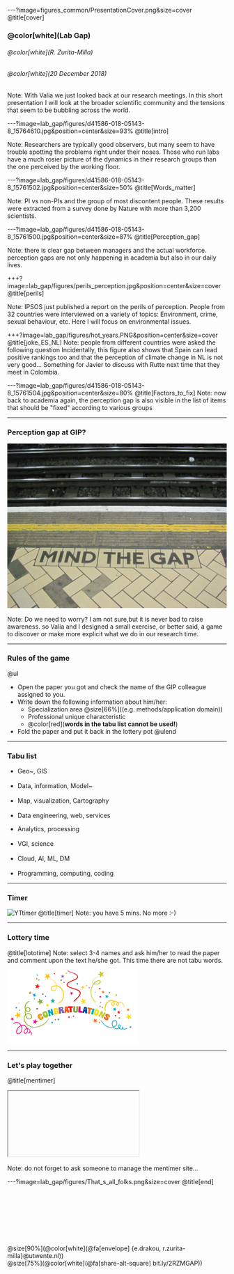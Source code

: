 ---?image=figures_common/PresentationCover.png&size=cover
@title[cover]
### @color[white](Lab Gap)
###### @color[white](R. Zurita-Milla)
###### @color[white](20 December 2018) 

Note: With Valia we just looked back at our research meetings. In this short presentation I will look at the broader scientific community and the tensions that seem to be bubbling across the world.


---?image=lab_gap/figures/d41586-018-05143-8_15764610.jpg&position=center&size=93%
@title[intro]

Note: Researchers are typically good observers, but many seem to have trouble spotting the problems right under their noses. Those who run labs have a much rosier picture of the dynamics in their research groups than the one perceived by the working floor.

---?image=lab_gap/figures/d41586-018-05143-8_15761502.jpg&position=center&size=50% 
@title[Words_matter] 

Note: PI vs non-PIs and the group of most discontent people. These results were extracted from a survey done by Nature with more than 3,200 scientists.

---?image=lab_gap/figures/d41586-018-05143-8_15761500.jpg&position=center&size=87% 
@title[Perception_gap]

Note: there is clear gap between managers and the actual workforce. perception gaps are not only happening in academia but also in our daily lives.

+++?image=lab_gap/figures/perils_perception.jpg&position=center&size=cover 
@title[perils]

Note: IPSOS just published a report on the perils of perception. People from 32 countries were interviewed on a variety of topics: Environment, crime, sexual behaviour, etc. Here I will focus on environmental issues. 

+++?image=lab_gap/figures/hot_years.PNG&position=center&size=cover
@title[joke_ES_NL]
Note: people from different countries were asked the following question
Incidentally, this figure also shows that Spain can lead positive rankings too and that the perception of climate change in NL is not very good... Something for Javier to discuss with Rutte next time that they meet in Colombia.

---?image=lab_gap/figures/d41586-018-05143-8_15761504.jpg&position=center&size=80% 
@title[Factors_to_fix] 
Note: now back to academia again, the perception gap is also visible in the list of items that should be "fixed" according to various groups

---
### Perception gap at GIP?
![](lab_gap/figures/Mind_the_gap.jpg) 

Note: Do we need to worry? I am not sure,but it is never bad to raise awareness.
so Valia and I designed a small exercise, or better said, a game to discover or make more explicit what we do in our research time.

---
### Rules of the game
@ul
- Open the paper you got and check the name of the GIP colleague assigned to you.
- Write down the following information about him/her: 
	- Specialization area @size[66%]((e.g. methods/application domain)) 
	- Professional unique characteristic 
	- @color[red](**words in the tabu list cannot be used!**)
- Fold the paper and put it back in the lottery pot
@ulend

---
### Tabu list
<div class="left">
    <ul>
        <li>Geo~, GIS </li>
        <br>
        <li>Data, information, Model~ </li>
        <br> 
        <li>‎Map, visualization, Cartography </li>
        <br>
        <li>Data engineering, web, services </li>
    </ul>
</div>
<div class="right">
    <ul>
        <li>Analytics, processing </li>
        <br>
        <li>‎VGI, science</li>
        <br>
        <li>Cloud, AI, ML, DM </li>
        <br>
        <li>Programming, computing, coding </li>
    </ul>
</div>

---
### Timer
![YTtimer](https://www.youtube.com/embed/lvJrx5Aecxk)
@title[timer]
Note: you have 5 mins. No more :-)

---
### Lottery time
@title[lototime]
Note: select 3-4 names and ask him/her to read the paper and comment upon the text he/she got. This time there are not tabu words. 

![](lab_gap/figures/congratulations.png)

---
### Let's play together
@title[mentimer]

<iframe class="stretch" data-src="https://www.mentimeter.com/s/9b5055a258836c4dc0889ec1b2579020/dc16a2c3ff3e"></iframe>

Note: do not forget to ask someone to manage the mentimer site... 

---?image=lab_gap/figures/That_s_all_folks.png&size=cover
@title[end]
<br><br>
<br><br>
<br><br>
<br><br>
<br>
@size[90%](@color[white](@fa[envelope]  {e.drakou, r.zurita-milla}@utwente.nl))
<br>
@size[75%](@color[white](@fa[share-alt-square]  bit.ly/2RZMGAP))
